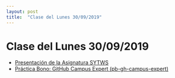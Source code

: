 ```yaml
---
layout: post
title:  "Clase del Lunes 30/09/2019"
---
```


# Clase del Lunes 30/09/2019

* [Presentación de la Asignatura SYTWS](https://ull-mii-sytws-1920.github.io/tema0-presentacion/)
* [Práctica Bono: GitHub Campus Expert (pb-gh-campus-expert)](https://ull-mii-sytws-1920.github.io/tema0-presentacion/practicas/pb-gh-campus-expert/)
